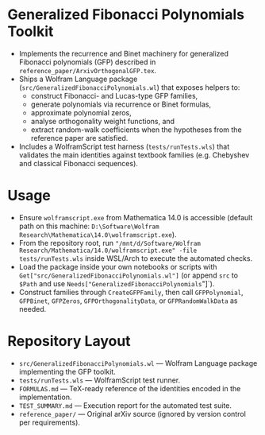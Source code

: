 # Generalized Fibonacci Polynomials Toolkit
- Implements the recurrence and Binet machinery for generalized Fibonacci polynomials (GFP) described in `reference_paper/ArxivOrthogonalGFP.tex`.
- Ships a Wolfram Language package (`src/GeneralizedFibonacciPolynomials.wl`) that exposes helpers to:
  - construct Fibonacci- and Lucas-type GFP families,
  - generate polynomials via recurrence or Binet formulas,
  - approximate polynomial zeros,
  - analyse orthogonality weight functions, and
  - extract random-walk coefficients when the hypotheses from the reference paper are satisfied.
- Includes a WolframScript test harness (`tests/runTests.wls`) that validates the main identities against textbook families (e.g. Chebyshev and classical Fibonacci sequences).

# Usage
- Ensure `wolframscript.exe` from Mathematica 14.0 is accessible (default path on this machine: `D:\Software\Wolfram Research\Mathematica\14.0\wolframscript.exe`).
- From the repository root, run `"/mnt/d/Software/Wolfram Research/Mathematica/14.0/wolframscript.exe" -file tests/runTests.wls` inside WSL/Arch to execute the automated checks.
- Load the package inside your own notebooks or scripts with `Get["src/GeneralizedFibonacciPolynomials.wl"]` (or append `src` to `$Path` and use `Needs["GeneralizedFibonacciPolynomials`"]`).
- Construct families through `CreateGFPFamily`, then call `GFPPolynomial`, `GFPBinet`, `GFPZeros`, `GFPOrthogonalityData`, or `GFPRandomWalkData` as needed.

# Repository Layout
- `src/GeneralizedFibonacciPolynomials.wl` — Wolfram Language package implementing the GFP toolkit.
- `tests/runTests.wls` — WolframScript test runner.
- `FORMULAS.md` — TeX-ready reference of the identities encoded in the implementation.
- `TEST_SUMMARY.md` — Execution report for the automated test suite.
- `reference_paper/` — Original arXiv source (ignored by version control per requirements).
